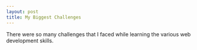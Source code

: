 ```yaml
---
layout: post
title: My Biggest Challenges
---
```

There were so many challenges that I faced while learning the various web development skills.
